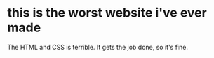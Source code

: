 # this is the worst website i've ever made

The HTML and CSS is terrible. It gets the job done, so it's fine.